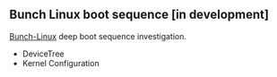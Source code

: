 ## Bunch Linux boot sequence [in development]

[Bunch-Linux](https://github.com/waelkarman/bunch-linux-manifests) deep boot sequence investigation.

- DeviceTree
- Kernel Configuration
